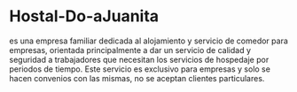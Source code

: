 # Hostal-Do-aJuanita
es una empresa familiar dedicada al alojamiento y servicio de comedor para empresas, orientada principalmente a dar un servicio de calidad y seguridad a trabajadores que necesitan los servicios de hospedaje por periodos de tiempo. Este servicio es exclusivo para empresas y solo se hacen convenios con las mismas, no se aceptan clientes particulares.
